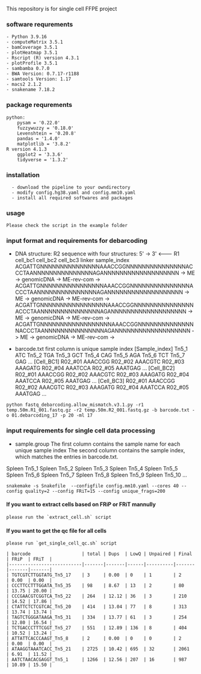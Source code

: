This repository is for single cell FFPE project


### software requrements
    - Python 3.9.16
    - computeMatrix 3.5.1
    - bamCoverage 3.5.1
    - plotHeatmap 3.5.1
    - Rscript (R) version 4.3.1 
    - plotProfile 3.5.1
    - sambamba 0.7.0
    - BWA Version: 0.7.17-r1188
    - samtools Version: 1.17
    - macs2 2.1.2
    - snakename 7.18.2
    
### package requrements
    python:
        pysam = '0.22.0'
        fuzzywuzzy = '0.18.0'
        Levenshtein = '0.20.8'
        pandas = '1.4.0'
        matplotlib = '3.8.2'
    R version 4.1.3
        ggplot2 = '3.3.6'
        tidyverse = '1.3.2'
        
### installation
        
      - download the pipeline to your owndirectory  
      - modify config.hg38.yaml and config.mm10.yaml
      - install all required softwares and packages
      
### usage
    
    Please check the script in the example folder

### input format and requirements for debarcoding
- DNA structure:
R2 sequence with four structures: 5' -> 3'                                                                      <--- R1
cell_bc1              cell_bc2             cell_bc3    linker   sample_index
ACGATTGNNNNNNNNNNNNNNNAAACCGGNNNNNNNNNNNNNNNACCCTAANNNNNNNNNNNNNNNAGANNNNNNNNNNNNNNNNNNN   -> ME -> genomicDNA -> ME-rev-com ->
ACGATTGNNNNNNNNNNNNNNNNAAACCGGNNNNNNNNNNNNNNNACCCTAANNNNNNNNNNNNNNNAGANNNNNNNNNNNNNNNNNNN   -> ME -> genomicDNA -> ME-rev-com ->
ACGATTGNNNNNNNNNNNNNNNNNAAACCGGNNNNNNNNNNNNNNNACCCTAANNNNNNNNNNNNNNNAGANNNNNNNNNNNNNNNNNNN   -> ME -> genomicDNA -> ME-rev-com ->
ACGATTGNNNNNNNNNNNNNNNNNNAAACCGGNNNNNNNNNNNNNNNACCCTAANNNNNNNNNNNNNNNAGANNNNNNNNNNNNNNNNNNN   -> ME -> genomicDNA -> ME-rev-com ->

- barcode.txt
first column is unique sample index
[Sample_index]
Tn5_1	ATC
Tn5_2	TGA
Tn5_3	GCT
Tn5_4	CAG
Tn5_5	AGA
Tn5_6	TCT
Tn5_7	GAG
...
[Cell_BC1]
R02_\#01	AAACCGG
R02_\#02	AAACGTC
R02_\#03	AAAGATG
R02_\#04	AAATCCA
R02_\#05	AAATGAG
...
[Cell_BC2]
R02_\#01	AAACCGG
R02_\#02	AAACGTC
R02_\#03	AAAGATG
R02_\#04	AAATCCA
R02_\#05	AAATGAG
...
[Cell_BC3]
R02_\#01	AAACCGG
R02_\#02	AAACGTC
R02_\#03	AAAGATG
R02_\#04	AAATCCA
R02_\#05	AAATGAG
...

`python fastq_debarcoding.allow_mismatch.v3.1.py -r1 temp.50m.R1_001.fastq.gz -r2 temp.50m.R2_001.fastq.gz -b barcode.txt -o 01.debarcoding_17 -p 20 -ml 17`

### input requirements for single cell data processing

- sample.group
The first column contains the sample name for each unique sample index
The second column contains the sample index, which matches the entries in barcode.txt.

Spleen    Tn5_1
Spleen    Tn5_2
Spleen    Tn5_3
Spleen    Tn5_4
Spleen    Tn5_5
Spleen    Tn5_6
Spleen    Tn5_7
Spleen    Tn5_8
Spleen    Tn5_9
Spleen    Tn5_10
...

`snakemake -s Snakefile  --configfile config.mm10.yaml --cores 40 --config quality=2 --config FRiT=15 --config unique_frags=200`

#### If you want to extract cells based on FRiP or FRiT mannully
    please run the `extract_cell.sh` script


#### If you want to get the qc file for all cells
    please run `get_single_cell_qc.sh` script

    | barcode                   | total | Dups  | LowQ | Unpaired | Final | FRiP  | FRiT  |
    |---------------------------|-------|-------|------|----------|-------|-------|-------|
    | TGTCGTCTTGGTATG_Tn5_17    | 3     | 0.00  | 0    | 1        | 2     | 0.00  | 0.00  |
    | CCCTTCCTTTGGATA_Tn5_35    | 98    | 8.67  | 13   | 2        | 80    | 13.75 | 20.00 |
    | CCCGAACGTCGGTCA_Tn5_22    | 264   | 12.12 | 36   | 3        | 210   | 14.52 | 17.86 |
    | CTATTCTCTCGTCAC_Tn5_20    | 414   | 13.04 | 77   | 8        | 313   | 13.74 | 13.74 |
    | TAGTCTGGGATAAGA_Tn5_31    | 334   | 13.77 | 61   | 3        | 254   | 12.80 | 16.54 |
    | TCTGACCCTTTCGGT_Tn5_27    | 551   | 12.89 | 136  | 8        | 404   | 10.52 | 13.24 |
    | ATTATTCACCCAAGT_Tn5_8     | 2     | 0.00  | 0    | 0        | 2     | 0.00  | 0.00  |
    | ATAAGGTAAATCACC_Tn5_21    | 2725  | 10.42 | 695  | 32       | 2061  | 6.91  | 11.52 |
    | AATCTAACACGAGGT_Tn5_1     | 1266  | 12.56 | 207  | 16       | 987   | 10.89 | 15.50 |
